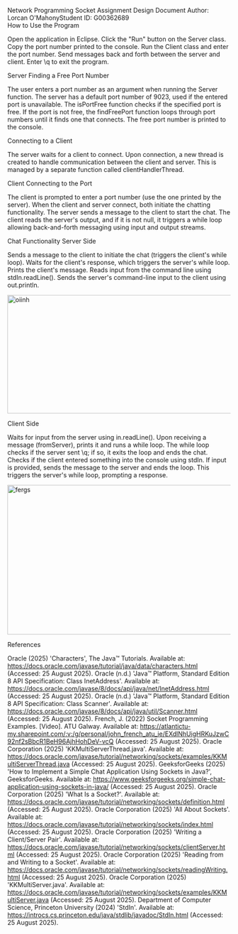 Network Programming Socket Assignment Design Document
Author: Lorcan O'MahonyStudent ID: G00362689  
How to Use the Program

Open the application in Eclipse.
Click the "Run" button on the Server class.
Copy the port number printed to the console.
Run the Client class and enter the port number.
Send messages back and forth between the server and client.
Enter \q to exit the program.

Server
Finding a Free Port Number

The user enters a port number as an argument when running the Server function.
The server has a default port number of 9023, used if the entered port is unavailable.
The isPortFree function checks if the specified port is free.
If the port is not free, the findFreePort function loops through port numbers until it finds one that connects.
The free port number is printed to the console.

Connecting to a Client

The server waits for a client to connect.
Upon connection, a new thread is created to handle communication between the client and server.
This is managed by a separate function called clientHandlerThread.

Client
Connecting to the Port

The client is prompted to enter a port number (use the one printed by the server).
When the client and server connect, both initiate the chatting functionality.
The server sends a message to the client to start the chat.
The client reads the server's output, and if it is not null, it triggers a while loop allowing back-and-forth messaging using input and output streams.

Chat Functionality
Server Side

Sends a message to the client to initiate the chat (triggers the client's while loop).
Waits for the client's response, which triggers the server's while loop.
Prints the client's message.
Reads input from the command line using stdIn.readLine().
Sends the server's command-line input to the client using out.println.


<img width="583" height="267" alt="oiinh" src="https://github.com/user-attachments/assets/0954777c-e80e-4007-9fe0-70c5907fa0e1" />




Client Side

Waits for input from the server using in.readLine().
Upon receiving a message (fromServer), prints it and runs a while loop.
The while loop checks if the server sent \q; if so, it exits the loop and ends the chat.
Checks if the client entered something into the console using stdIn.
If input is provided, sends the message to the server and ends the loop.
This triggers the server's while loop, prompting a response.

<img width="587" height="337" alt="fergs" src="https://github.com/user-attachments/assets/26f7c556-8e7c-4c55-ab12-a3375a14d9ce" />




References

Oracle (2025) 'Characters', The Java™ Tutorials. Available at: https://docs.oracle.com/javase/tutorial/java/data/characters.html (Accessed: 25 August 2025).
Oracle (n.d.) 'Java™ Platform, Standard Edition 8 API Specification: Class InetAddress'. Available at: https://docs.oracle.com/javase/8/docs/api/java/net/InetAddress.html (Accessed: 25 August 2025).
Oracle (n.d.) 'Java™ Platform, Standard Edition 8 API Specification: Class Scanner'. Available at: https://docs.oracle.com/javase/8/docs/api/java/util/Scanner.html (Accessed: 25 August 2025).
French, J. (2022) Socket Programming Examples. [Video]. ATU Galway. Available at: https://atlantictu-my.sharepoint.com/:v:/g/personal/john_french_atu_ie/EXdlNhUigHRKuJzwC92nf2sBbcR1BeH96AjhHohDeV-vcQ (Accessed: 25 August 2025).
Oracle Corporation (2025) 'KKMultiServerThread.java'. Available at: https://docs.oracle.com/javase/tutorial/networking/sockets/examples/KKMultiServerThread.java (Accessed: 25 August 2025).
GeeksforGeeks (2025) 'How to Implement a Simple Chat Application Using Sockets in Java?', GeeksforGeeks. Available at: https://www.geeksforgeeks.org/simple-chat-application-using-sockets-in-java/ (Accessed: 25 August 2025).
Oracle Corporation (2025) 'What Is a Socket?'. Available at: https://docs.oracle.com/javase/tutorial/networking/sockets/definition.html (Accessed: 25 August 2025).
Oracle Corporation (2025) 'All About Sockets'. Available at: https://docs.oracle.com/javase/tutorial/networking/sockets/index.html (Accessed: 25 August 2025).
Oracle Corporation (2025) 'Writing a Client/Server Pair'. Available at: https://docs.oracle.com/javase/tutorial/networking/sockets/clientServer.html (Accessed: 25 August 2025).
Oracle Corporation (2025) 'Reading from and Writing to a Socket'. Available at: https://docs.oracle.com/javase/tutorial/networking/sockets/readingWriting.html (Accessed: 25 August 2025).
Oracle Corporation (2025) 'KKMultiServer.java'. Available at: https://docs.oracle.com/javase/tutorial/networking/sockets/examples/KKMultiServer.java (Accessed: 25 August 2025).
Department of Computer Science, Princeton University (2024) 'StdIn'. Available at: https://introcs.cs.princeton.edu/java/stdlib/javadoc/StdIn.html (Accessed: 25 August 2025).

